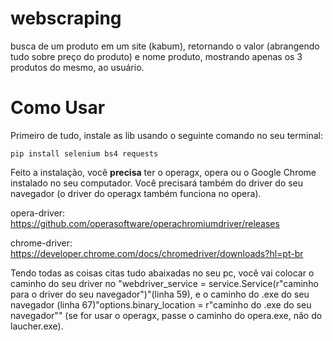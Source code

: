 # webscraping

busca de um produto em um site (kabum), retornando o valor (abrangendo tudo sobre preço do produto) e nome produto, mostrando apenas os 3 produtos do mesmo, ao usuário.

#           Como Usar

Primeiro de tudo, instale as lib usando o seguinte comando no seu terminal:

```pip install selenium bs4 requests```

Feito a instalação, você **precisa** ter o operagx, opera ou o Google Chrome instalado no seu computador. Você precisará também do driver do seu navegador (o driver do operagx também funciona no opera). 

opera-driver:
https://github.com/operasoftware/operachromiumdriver/releases

chrome-driver:
https://developer.chrome.com/docs/chromedriver/downloads?hl=pt-br

Tendo todas as coisas citas tudo abaixadas no seu pc, você vai colocar o caminho do seu driver no "webdriver_service = service.Service(r"caminho para o driver do seu navegador")"(linha 59), e o caminho do .exe do seu navegador (linha 67)"options.binary_location = r"caminho do .exe do seu navegador"" (se for usar o operagx, passe o caminho do opera.exe, não do laucher.exe).

